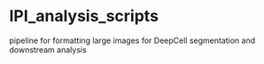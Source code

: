 # IPI_analysis_scripts
pipeline for formatting large images for DeepCell segmentation and downstream analysis

